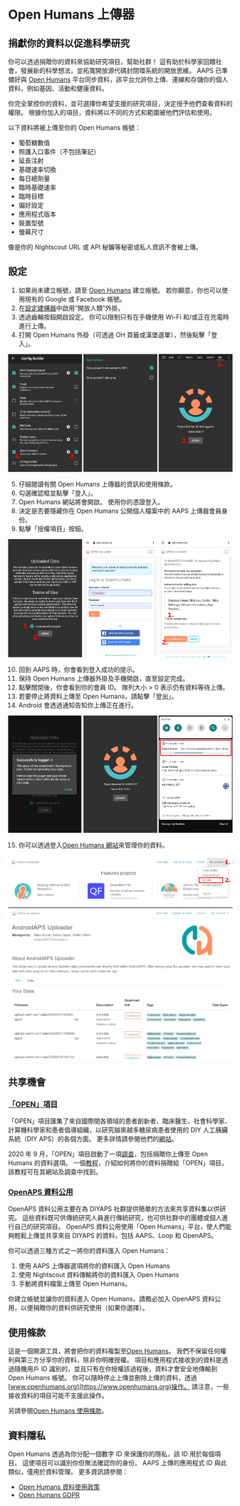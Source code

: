 # Open Humans 上傳器

## 捐獻你的資料以促進科學研究

你可以透過捐贈你的資料來協助研究項目，幫助社群！ 這有助於科學家回饋社會，發展新的科學想法，並拓寬開放源代碼封閉環系統的開放思維。 AAPS 已準備好與 [Open Humans](https://www.openhumans.org) 平台同步資料，該平台允許你上傳、連線和存儲你的個人資料，例如基因、活動和健康資料。

你完全掌控你的資料，並可選擇你希望支援的研究項目，決定授予他們查看資料的權限。 根據你加入的項目，資料將以不同的方式和範圍被他們評估和使用。

以下資料將被上傳至你的 Open Humans 帳號：

- 葡萄糖數值
- 照護入口事件（不包括筆記）
- 延長注射
- 基礎速率切換
- 每日總劑量
- 臨時基礎速率
- 臨時目標
- 偏好設定
- 應用程式版本
- 裝置型號
- 螢幕尺寸

像是你的 Nightscout URL 或 API 秘鑰等秘密或私人資訊不會被上傳。

## 設定

1. 如果尚未建立帳號，請至 [Open Humans](https://www.openhumans.org) 建立帳號。 若你願意，你也可以使用現有的 Google 或 Facebook 帳號。
2. 在[設定建構器](../SettingUpAaps/ConfigBuilder.md)中啟用“開放人類”外掛。
3. 透過齒輪按鈕開啟設定。 你可以限制只有在手機使用 Wi-Fi 和/或正在充電時進行上傳。
4. 打開 Open Humans 外掛（可透過 OH 頁籤或漢堡選單），然後點擊「登入」。

![Open Humans 組態建置工具](../images/OHUploader1.png)

5. 仔細閱讀有關 Open Humans 上傳器的資訊和使用條款。
6. 勾選確認框並點擊「登入」。
7. Open Humans 網站將會開啟。 使用你的憑證登入。
8. 決定是否要隱藏你在 Open Humans 公開個人檔案中的 AAPS 上傳器會員身份。
9. 點擊「授權項目」按鈕。

![Open Humans 使用條款 + 登入](../images/OHUploader2.png)

10. 回到 AAPS 時，你會看到登入成功的提示。
11. 保持 Open Humans 上傳器外掛及手機開啟，直至設定完成。
12. 點擊關閉後，你會看到你的會員 ID。 隊列大小 > 0 表示仍有資料等待上傳。
13. 若要停止將資料上傳至 Open Humans，請點擊「登出」。
14. Android 會透過通知告知你上傳正在進行。

![Open Humans 完成設定](../images/OHUploader3.png)

15. 你可以透過登入[Open Humans 網站](https://www.openhumans.org)來管理你的資料。

![Open Humans 管理資料](../images/OHWeb.png)

## 共享機會

### [「OPEN」項目](https://www.open-diabetes.eu/)

「OPEN」項目匯集了來自國際間各領域的患者創新者、臨床醫生、社會科學家、計算機科學家和患者倡導組織，以研究越來越多糖尿病患者使用的 DIY 人工胰臟系統（DIY APS）的各個方面。 更多詳情請參閱他們的[網站](https://www.open-diabetes.eu/)。

2020 年 9 月，「OPEN」項目啟動了一項[調查](https://survey.open-diabetes.eu/)，包括捐贈你上傳至 Open Humans 的資料選項。 一個[教程](https://open-diabetes.eu/en/open-survey/survey-tutorials/)，介紹如何將你的資料捐贈給「OPEN」項目，該教程可在其網站及調查中找到。

### [OpenAPS 資料公用](https://www.openhumans.org/activity/openaps-data-commons/)

OpenAPS 資料公用主要在為 DIYAPS 社群提供簡單的方法來共享資料集以供研究。 這些資料既可供傳統研究人員進行傳統研究，也可供社群中的團體或個人進行自己的研究項目。 OpenAPS 資料公用使用「Open Humans」平台，使人們能夠輕鬆上傳並共享來自 DIYAPS 的資料，包括 AAPS、Loop 和 OpenAPS。

你可以透過三種方式之一將你的資料匯入 Open Humans：

1. 使用 AAPS 上傳器選項將你的資料匯入 Open Humans
2. 使用 Nightscout 資料傳輸將你的資料匯入 Open Humans
3. 手動將資料檔案上傳至 Open Humans。

你建立帳號並讓你的資料進入 Open Humans，請務必加入 OpenAPS 資料公用，以便捐贈你的資料供研究使用（如果你選擇）。

## 使用條款

這是一個開源工具，將會把你的資料複製至[Open Humans](https://www.openhumans.org)。 我們不保留任何權利與第三方分享你的資料，除非你明確授權。 項目和應用程式接收到的資料是透過隨機用戶 ID 識別的，並且只有在你授權該過程後，資料才會安全地傳輸到 Open Humans 帳號。 你可以隨時停止上傳並刪除上傳的資料，透過[www.openhumans.org](https://www.openhumans.org)操作。 請注意，一些接收資料的項目可能不支援此操作。

另請參閱[Open Humans 使用條款](https://www.openhumans.org/terms/)。

## 資料隱私

Open Humans 透過為你分配一個數字 ID 來保護你的隱私，該 ID 用於每個項目。 這使項目可以識別你但無法確認你的身份。 AAPS 上傳的應用程式 ID 與此類似，僅用於資料管理。 更多資訊請參閱：

- [Open Humans 資料使用政策](https://www.openhumans.org/data-use/)
- [Open Humans GDPR](https://www.openhumans.org/gdpr/)
